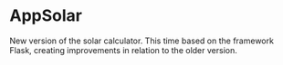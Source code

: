# AppSolar

New version of the solar calculator. This time based on the framework Flask, creating improvements in relation to the older version.
